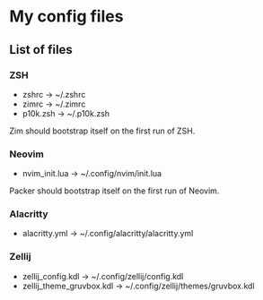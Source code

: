 # My config files

## List of files

### ZSH

- zshrc -> ~/.zshrc
- zimrc -> ~/.zimrc
- p10k.zsh -> ~/.p10k.zsh

Zim should bootstrap itself on the first run of ZSH.

### Neovim

- nvim_init.lua -> ~/.config/nvim/init.lua

Packer should bootstrap itself on the first run of Neovim.

### Alacritty

- alacritty.yml -> ~/.config/alacritty/alacritty.yml

### Zellij

- zellij_config.kdl -> ~/.config/zellij/config.kdl
- zellij_theme_gruvbox.kdl -> ~/.config/zellij/themes/gruvbox.kdl
